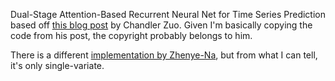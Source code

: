 Dual-Stage Attention-Based Recurrent Neural Net for Time Series Prediction based off [this blog post](https://chandlerzuo.github.io/about/) by Chandler Zuo. Given I'm basically copying the code from his post, the copyright probably belongs to him.

There is a different [implementation by Zhenye-Na](https://github.com/Zhenye-Na/DA-RNN), but from what I can tell, it's only single-variate.
